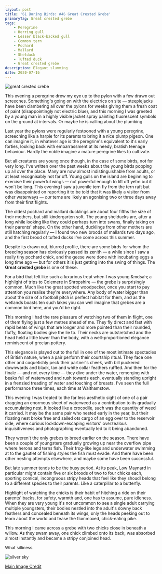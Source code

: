 ```yaml
---
layout: post
title: '61 Boring Birds: #46 Great Crested Grebe'
primaryTag: Great crested grebe
tags:
    - Peregrine
    - Herring gull
    - Lesser black-backed gull
    - Common tern
    - Pochard
    - Mallard
    - Shelduck
    - Tufted duck
    - Great crested grebe
description: Elegant slumming
date: 2020-07-16
---
```

![great crested crebe](/assets/img/great-crested-grebe.jpg)

This evening a peregrine drew my eye up to the pylon with a few drawn out screeches. Something's going on with the electrics on site &mdash; steeplejacks have been clambering all over the pylons for weeks giving them a fresh coat of paint (disappointingly not electric blue), and this morning I was greeted by a young man in a highly visible jacket spray painting fluorescent symbols on the ground at intervals. Or maybe he is calling about the plumbing.

Last year the pylons were regularly festooned with a young peregrine, screeching like a harpie for its parents to bring it a nice plump pigeon. One can imagine it, in whatever age is the peregrine's equivalent to it's early forties, looking back with embarrassment at its needy, bratish teenage behaviour. Hardly the noble imagine a mature peregrine likes to cultivate.

But all creatures are young once though, in the case of some birds, not for very long. I've written over the past weeks about the young birds popping up all over the place. Many are now almost indistinguishable from adults, or at least recognisably not far off. Young gulls on the island are beginning to exercise their powerful wings &mdash; not powerful enough to lift off yetm but it won't be long. This evening I saw a juvenile tern fly from the tern raft but was disappointed on reporting it to be told that it was likely a visitor from other waterways &mdash; _our_ terns are likely an agonising two or three days away from their first flights.

The oldest pochard and mallard ducklings are about four fifths the size of their mothers, but still kindergarten soft. The young shelducks are, after a long while looking like they could perhaps turn into swans, finally taking on their parents' shape. On the other hand, ducklings from other mothers are still hatching regularly &mdash; I found two new broods of mallards two days ago, and the first brood of tufted ducks I've come across this summer. 

Despite its drawn out, blurred profile, there are some birds for whom the breeding season has obviously passed its zenith &mdash; a while since I saw a really tiny pochard chick, and the geese were done with incubating eggs a long time ago &mdash; but for others it is just getting into the swing of things. The **Great crested grebe** is one of these.

For a bird that felt like such a luxurious treat when I was young &mdsah; a highlight of trips to Colemere in Shropshire &mdash; the grebe is surprisingly common. Much like the great spotted woodpecker, once you start to pay attention you realise they're everywhere. Any body of water bigger than about the size of a football pitch is perfect habitat for them, and as the wetlands boasts ten such lakes you can well imagine that grebes are a common bird here, and you'd be right.

This morning I had the rare pleasure of watching two of them in flight, one of them flying just a few metres ahead of me. They fly direct and fast with rapid beats of wings that are longer and more pointed than their rounded, fluffy, floating bodies give the lie to. Their necks are outstretched and the head held a little lower than the body, with a well-proportioned elegance reminiscent of grecian pottery. 

This elegance is played out to the full in one of the most intimate spectacles of British nature, when a pair perform their courtship ritual. They face one other and coquetishly peck their partner's cheek, with bill puckered downwards and black, tan and white collar feathers ruffled. And then for the finale &mdash; and not every time &mdash; they dive under the water, remerging with beaks full of waterweed and rush towards each, eventually standing upright in a frenzied treading of water and touching of breasts. I've seen the full performance three times, each time at Walthamstow.

This evening I was treated to the far less aesthetic sight of one of a pair dragging an enormous sheet of waterweed as a contribution to its gradually accumulating nest. It looked like a crocodile, such was the quantity of weed it carried. It may be the same pair who nested early in the year, but their floating nest broke free and sailed ots cargo of an egg over to the reservoir side, where curious lockdown-escaping visitors' overzealous inquisitiveness and photographing eventually led to it being abandoned. 

They weren't the only grebes to breed earlier on the season. There have been a couple of youngsters gradually growing up near the overflow pipe where herons and terns fish. Their frog-like legs and underwater swimming at to the gautlet of fishing styles the fish must evade. And there have been other nesting attempts elsewhere, and maybe some have been successful.

But late summer tends to be the busy period. At its peak, Low Maynard in particular might contain five or six broods of two to four chicks each, sporting comical, incongruous stripy heads that feel like they shoudl belong to a different species to their parents. Like a caterpillar to a butterfly.

Highlight of watching the chicks is their habit of hitching a ride on their parents' backs, for safety, warmth and, one has to assume, pure idleness. When they are very young it's not uncommon to see a single adult carrying multiple youngsters, their bodies nestled into the adult's downy back feathers and concealed beneath its wings, only the heads peeking out to learn about the world and tease the flummoxed, chick-eating pike.

This morning I came across a grebe with two chicks close in beneath a willow. As they swam away, one chick climbed onto its back, was absorbed almost instantly and became a stripy conjoined head.

What silliness.

![silver sky](/assets/img/silver-sky.jpg)


[Main Image Credit](https://www.flickr.com/photos/147485441@N04/36100681466/in/photolist-X16qSw-U2M34u-YGkk2B-2653b8p-U6LZ6v-ZMCdvZ-2izzXXV-2dFnwyd-HKs2K2-U2M38C-24bCA1D-24ioXPe-RnPnZg-2e1iYdJ-RkFoc9-24SaLoi-2hxgHkp-ZQEPC9-2izwbw1-2131owZ-2iTQwBN-HKs5q2-DZq4L9-2djfByk-2iDiKVS-24j5xTZ-24j5xuc-24a15xD-WxU772-24LHTrB-UnqD9q-2gyKpGe-2iRS5mp-UbA5j1-2iCdxKa-2hxfr8a-24oKcGJ-SSQgNC-RcnvZM-K38KPc-RfkXcv-23AMY8C-KYDxNd-236ZAFK-K66qW7-22RcKzu-T3e2U8-VgCBK5-2j6cYGF-2aS8uiy)
